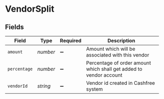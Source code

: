 # VendorSplit


## Fields

| Field                                                              | Type                                                               | Required                                                           | Description                                                        |
| ------------------------------------------------------------------ | ------------------------------------------------------------------ | ------------------------------------------------------------------ | ------------------------------------------------------------------ |
| `amount`                                                           | *number*                                                           | :heavy_minus_sign:                                                 | Amount which will be associated with this vendor                   |
| `percentage`                                                       | *number*                                                           | :heavy_minus_sign:                                                 | Percentage of order amount which shall get added to vendor account |
| `vendorId`                                                         | *string*                                                           | :heavy_minus_sign:                                                 | Vendor id created in Cashfree system                               |